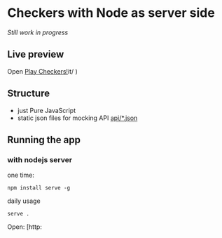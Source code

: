 # Checkers with Node as server side

_Still work in progress_

## Live preview

Open [Play Checkers!]( https://mraulb.github.io/node-dame/public/index.html)it/ )


## Structure

- just Pure JavaScript
- static json files for mocking API [api/*.json](api/list.json)

## Running the app

### with nodejs server

one time:
```
npm install serve -g
```

daily usage
```
serve .
```
Open: [http:
